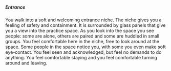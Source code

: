 ##### Entrance

You walk into a soft and welcoming entrance niche. The niche gives you a feeling of safety and containment. It is surrounded by glass panels that give you a view into the practice space. As you look into the space you see people: some are alone, others are paired and some are huddled in small groups. You feel comfortable here in the niche, free to look around at the space. Some people in the space notice you, with some you even make soft eye-contact. You feel seen and acknowledged, but feel no demands to do anything. You feel comfortable staying and you feel comfortable turning around and leaving.
